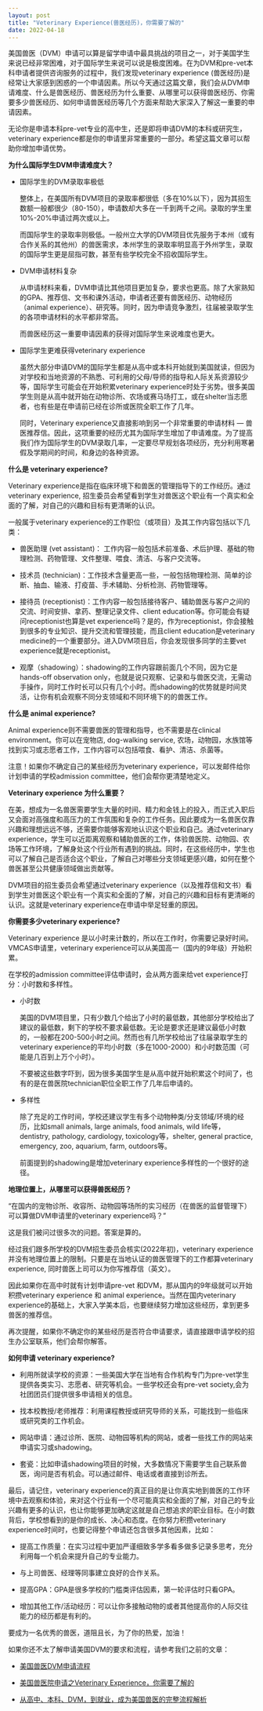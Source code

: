 ```yaml
---
layout: post
title: "Veterinary Experience(兽医经历)，你需要了解的"
date: 2022-04-18
---
```


美国兽医（DVM）申请可以算是留学申请中最具挑战的项目之一，对于美国学生来说已经非常困难，对于国际学生来说可以说是极度困难。在为DVM和pre-vet本科申请者提供咨询服务的过程中，我们发现veterinary experience (兽医经历)是经常让大家感到困惑的一个申请因素。所以今天通过这篇文章，我们会从DVM申请难度、什么是兽医经历、兽医经历为什么重要、从哪里可以获得兽医经历、你需要多少兽医经历、如何申请兽医经历等几个方面来帮助大家深入了解这一重要的申请因素。

无论你是申请本科pre-vet专业的高中生，还是即将申请DVM的本科或研究生，veterinary experience都是你的申请里非常重要的一部分。希望这篇文章可以帮助你增加申请优势。

**为什么国际学生DVM申请难度大？**

+ 国际学生的DVM录取率极低

    整体上，在美国所有DVM项目的录取率都很低（多在10%以下），因为其招生数额一般都很少（80-150），申请数却大多在一千到两千之间。录取的学生里10%-20%申请过两次或以上。

    而国际学生的录取率则极低。一般州立大学的DVM项目优先服务于本州（或有合作关系的其他州）的兽医需求，本州学生的录取率明显高于外州学生，录取的国际学生更是屈指可数，甚至有些学校完全不招收国际学生。

+ DVM申请材料复杂

    从申请材料来看，DVM申请比其他项目更加复杂，要求也更高。除了大家熟知的GPA、推荐信、文书和课外活动，申请者还要有兽医经历、动物经历（animal experience）、研究等。同时，因为申请竞争激烈，往届被录取学生的各项申请材料的水平都非常高。

    而兽医经历这一重要申请因素的获得对国际学生来说难度也更大。

+ 国际学生更难获得veterinary experience

    虽然大部分申请DVM的国际学生都是从高中或本科开始就到美国就读，但因为对学校和当地资源的不熟悉、可利用的父母/导师的指导和人际关系资源较少等，国际学生可能会在开始积累veterinary experience时处于劣势。很多美国学生则是从高中就开始在动物诊所、农场或赛马场打工，或在shelter当志愿者，也有些是在申请前已经在诊所或医院全职工作了几年。

    同时，Veterinary experience又直接影响到另一个非常重要的申请材料 — 兽医推荐信。因此，这项重要的经历尤其为国际学生增加了申请难度。为了提高我们作为国际学生的DVM录取几率，一定要尽早规划各项经历，充分利用寒暑假及学期间的时间，和身边的各种资源。

**什么是 veterinary experience?**

Veterinary experience是指在临床环境下和兽医的管理指导下的工作经历。通过veterinary experience, 招生委员会希望看到学生对兽医这个职业有一个真实和全面的了解，对自己的兴趣和目标有更清晰的认识。

一般属于veterinary experience的工作职位（或项目）及其工作内容包括以下几类：

+ 兽医助理 (vet assistant)： 工作内容一般包括术前准备、术后护理、基础的物理检测、药物管理、文件整理、喂食、清洁、与客户交流等。

+ 技术员 (technician)：工作技术含量更高一些，一般包括物理检测、简单的诊断、抽血、输液、打疫苗、手术辅助、分析检测、药物管理等。

+ 接待员 (receptionist)：工作内容一般包括接待客户、辅助兽医与客户之间的交流、时间安排、拿药、整理记录文件、client education等。你可能会有疑问receptionist也算是vet experience吗？是的，作为receptionist，你会接触到很多的专业知识、提升交流和管理技能，而且client education是veterinary medicine的一个重要部分。进入DVM项目后，你会发现很多同学的主要vet experience就是receptionist。

+ 观摩（shadowing）：shadowing的工作内容跟前面几个不同，因为它是hands-off observation only，也就是说只观察、记录和与兽医交流，无需动手操作，同时工作时长可以只有几个小时。而shadowing的优势就是时间灵活，让你有机会观察不同分支领域和不同环境下的的兽医工作。

**什么是 animal experience?**

Animal experience则不需要兽医的管理和指导，也不需要是在clinical environment。你可以在宠物店, dog-walking service, 农场，动物园，水族馆等找到实习或志愿者工作，工作内容可以包括喂食、看护、清洁、杀菌等。

注意！如果你不确定自己的某些经历为veterinary experience，可以发邮件给你计划申请的学校admission committee，他们会帮你更清楚地定义。

**Veterinary experience 为什么重要？**

在美，想成为一名兽医需要学生大量的时间、精力和金钱上的投入，而正式入职后又会面对高强度和高压力的工作氛围和复杂的工作任务。因此要成为一名兽医仅靠兴趣和理想远远不够，还需要你能够客观地认识这个职业和自己。通过veterinary experience，学生可以近距离观察和辅助兽医的工作，体验兽医院、动物园、农场等工作环境，了解身处这个行业所有遇到的挑战。同时，在这些经历中，学生也可以了解自己是否适合这个职业，了解自己对哪些分支领域更感兴趣，如何在整个兽医甚至公共健康领域做出贡献等。

DVM项目的招生委员会希望通过veterinary experience（以及推荐信和文书）看到学生对兽医这个职业有一个真实和全面的了解，对自己的兴趣和目标有更清晰的认识。这就是veterinary experience在申请中举足轻重的原因。

**你需要多少veterinary experience?**

Veterinary experience 是以小时来计数的，所以在工作时，你需要记录好时间。VMCAS申请里，veterinary experience可以从美国高一（国内的9年级）开始积累。

在学校的admission committee评估申请时，会从两方面来给vet experience打分：小时数和多样性。

+ 小时数

    美国的DVM项目里，只有少数几个给出了小时的最低数，其他部分学校给出了建议的最低数，剩下的学校不要求最低数。无论是要求还是建议最低小时数的，一般都在200-500小时之间。然而也有几所学校给出了往届录取学生的veterinary experience的平均小时数（多在1000-2000）和小时数范围（可能是几百到上万个小时）。

    不要被这些数字吓到，因为很多美国学生是从高中就开始积累这个时间了，也有的是在兽医院technician职位全职工作了几年后申请的。

+ 多样性

    除了充足的工作时间，学校还建议学生有多个动物种类/分支领域/环境的经历，比如small animals, large animals, food animals, wild life等，dentistry, pathology, cardiology, toxicology等，shelter, general practice, emergency, zoo, aquarium, farm, outdoors等。

    前面提到的shadowing是增加veterinary experience多样性的一个很好的途径。

**地理位置上，从哪里可以获得兽医经历？**

“在国内的宠物诊所、收容所、动物园等场所的实习经历（在兽医的监督管理下）可以算做DVM申请里的veterinary experience吗？”

这是我们被问过很多次的问题。答案是算的。

经过我们跟多所学校的DVM招生委员会核实(2022年初)，veterinary experience 并没有地理位置上的限制。只要是在当地认证的兽医管理下的工作都算veterinary experience, 同时兽医上司可以为你写推荐信（英文）。

因此如果你在高中时就有计划申请pre-vet 和DVM，那从国内的9年级就可以开始积攒veterinary experience 和 animal experience。当然在国内veterinary experience的基础上，大家入学美本后，也要继续努力增加这些经历，拿到更多兽医的推荐信。

再次提醒，如果你不确定你的某些经历是否符合申请要求，请直接跟申请学校的招生办公室联系，他们会帮你解答。

**如何申请 veterinary experience?**

+ 利用所就读学校的资源：一些美国大学在当地有合作机构专门为pre-vet学生提供各类实习、志愿者、研究等机会。一些学校还会有pre-vet society,会为社团团员们提供很多申请相关的信息。

+ 找本校教授/老师推荐：利用课程教授或研究导师的关系，可能找到一些临床或研究类的工作机会。

+ 网站申请：通过诊所、医院、动物园等机构的网站，或者一些找工作的网站来申请实习或shadowing。

+ 套瓷：比如申请shadowing项目的时候，大多数情况下需要学生自己联系兽医，询问是否有机会。可以通过邮件、电话或者直接到诊所去。


最后，请记住，veterinary experience的真正目的是让你真实地到兽医的工作环境中去观察和体验，来对这个行业有一个尽可能真实和全面的了解，对自己的专业兴趣有更多的认识，也让你能够更加确定这就是自己想追求的职业目标。在小时数背后，学校想看到的是你的成长、决心和态度。在你努力积攒veterinary experience时间时，也要记得整个申请还包含很多其他因素，比如：

+ 提高工作质量：在实习过程中更加严谨细致多学多看多做多记录多思考，充分利用每一个机会来提升自己的专业能力。

+ 与上司兽医、经理等同事建立良好的合作关系。

+ 提高GPA：GPA是很多学校的门槛类评估因素，第一轮评估时只看GPA。

+ 增加其他工作/活动经历：可以让你多接触动物的或者其他提高你的人际交往能力的经历都是有利的。

要成为一名优秀的兽医，道阻且长，为了你的热爱，加油！


如果你还不太了解申请美国DVM的要求和流程，请参考我们之前的文章：

+ [美国兽医DVM申请流程](https://www.tessay.org/blog/2018/10/05/vmcas)

+ [美国兽医院申请之Veterinary Experience，你需要了解的](https://www.tessay.org/blog/2022/04/15/veterinary-experience)

+ [从高中、本科、DVM，到就业，成为美国兽医的完整流程解析](https://www.tessay.org/blog/2023/03/20/dvm-whole-process)


